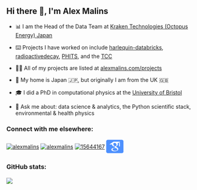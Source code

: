 <!-- This GitHub Profile README was based on Rahul Jain's fantastic generator: https://rahuldkjain.github.io/gh-profile-readme-generator/ -->

## Hi there 👋, I'm Alex Malins

- 📊 I am the Head of the Data Team at [Kraken Technologies (Octopus Energy) Japan](https://kraken.tech/)

- ⌨️ Projects I have worked on include [harlequin-databricks](https://github.com/alexmalins/harlequin-databricks), [radioactivedecay](https://github.com/radioactivedecay/radioactivedecay), [PHITS](https://phits.jaea.go.jp/), and the [TCC](https://github.com/royallgroup/TCC)

- 👨‍💻 All of my projects are listed at [alexmalins.com/projects](https://alexmalins.com/projects)

- 🗾 My home is Japan 🇯🇵, but originally I am from the UK 🇬🇧 

- 🎓 I did a PhD in computational physics at the [University of Bristol](https://www.bristol.ac.uk/)

- 💬 Ask me about: data science & analytics, the Python scientific stack, environmental & health physics

### Connect with me elsewhere:
<a href="https://linkedin.com/in/alexmalins" target="blank"><img align="center" src="https://raw.githubusercontent.com/rahuldkjain/github-profile-readme-generator/master/src/images/icons/Social/linked-in-alt.svg" alt="alexmalins" height="30" width="40" /></a>
<a href="https://twitter.com/alexmalins" target="blank"><img align="center" src="https://raw.githubusercontent.com/rahuldkjain/github-profile-readme-generator/master/src/images/icons/Social/twitter.svg" alt="alexmalins" height="30" width="40" /></a>
<a href="https://stackoverflow.com/users/15644167" target="blank"><img align="center" src="https://raw.githubusercontent.com/rahuldkjain/github-profile-readme-generator/master/src/images/icons/Social/stack-overflow.svg" alt="15644167" height="30" width="40" /></a>
<a href="https://scholar.google.com/citations?user=COx1GrMAAAAJ" target="blank"><img align="center" src="https://raw.githubusercontent.com/alexmalins/alexmalins/main/icons/google-scholar-square.svg" alt="COx1GrMAAAAJ" height="40" width="45" /></a> <!-- Google Scholar icon adapted from Academicicons: https://jpswalsh.github.io/academicons/ -->

### GitHub stats:
<a href="https://github.com/anuraghazra/github-readme-stats"><img align="center" height=160 src="https://github-readme-stats.vercel.app/api?username=alexmalins&count_private=false&show_icons=true&theme=tokyonight"></a>
